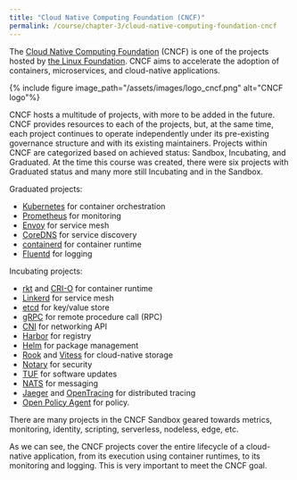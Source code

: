 ```yaml
---
title: "Cloud Native Computing Foundation (CNCF)"
permalink: /course/chapter-3/cloud-native-computing-foundation-cncf
---
```

The [Cloud Native Computing Foundation](https://www.cncf.io/) (CNCF) is one of the projects hosted by [the Linux Foundation](https://www.linuxfoundation.org/). CNCF aims to accelerate the adoption of containers, microservices, and cloud-native applications.

{% include figure image_path="/assets/images/logo_cncf.png" alt="CNCF logo"%}

CNCF hosts a multitude of projects, with more to be added in the future. CNCF provides resources to each of the projects, but, at the same time, each project continues to operate independently under its pre-existing governance structure and with its existing maintainers. Projects within CNCF are categorized based on achieved status: Sandbox, Incubating, and Graduated. At the time this course was created, there were six projects with Graduated status and many more still Incubating and in the Sandbox.

Graduated projects:

-   [Kubernetes](https://kubernetes.io/) for container orchestration
-   [Prometheus](https://prometheus.io/) for monitoring
-   [Envoy](https://github.com/envoyproxy/envoy) for service mesh
-   [CoreDNS](https://coredns.io/) for service discovery
-   [containerd](http://containerd.io/) for container runtime
-   [Fluentd](http://www.fluentd.org/) for logging

Incubating projects:

-   [rkt](https://github.com/rkt/rkt) and [CRI-O](https://cri-o.io) for container runtime
-   [Linkerd](https://linkerd.io/) for service mesh
-   [etcd](https://github.com/etcd-io) for key/value store
-   [gRPC](http://www.grpc.io/) for remote procedure call (RPC)
-   [CNI](https://github.com/containernetworking/cni) for networking API
-   [Harbor](https://goharbor.io) for registry
-   [Helm](https://www.helm.sh) for package management
-   [Rook](https://github.com/rook/rook) and [Vitess](http://vitess.io/) for cloud-native storage
-   [Notary](https://github.com/theupdateframework/notary) for security
-   [TUF](https://github.com/theupdateframework/specification) for software updates
-   [NATS](https://nats.io) for messaging
-   [Jaeger](https://github.com/jaegertracing/jaeger) and [OpenTracing](http://opentracing.io/) for distributed tracing
-   [Open Policy Agent](https://www.openpolicyagent.org) for policy.

There are many projects in the CNCF Sandbox geared towards metrics, monitoring, identity, scripting, serverless, nodeless, edge, etc.

As we can see, the CNCF projects cover the entire lifecycle of a cloud-native application, from its execution using container runtimes, to its monitoring and logging. This is very important to meet the CNCF goal.